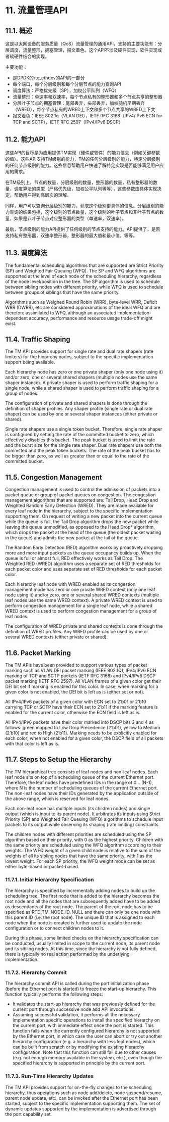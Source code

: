 # 11. 流量管理API
## 11.1. 概述
这是以太网设备的服务质量（QoS）流量管理的通用API，支持的主要功能有：分层调度，流量整形，拥塞管理，报文着色。这个API不涉及硬件实现，软件实现或者软硬件结合的实现。

主要功能：

* 是DPDK的rte_ethdev的API的一部分
* 每个端口，每个分层级别和每个分层节点的能力查询API
* 调度算法：严格优先级（SP），加权公平队列（WFQ）
* 流量整形：单速率和双速率，每个节点私有的整形器和多个节点共享的整形器
* 分层叶子节点的拥塞管理：尾部丢弃，头部丢弃，加权随机早期丢弃（WRED），每个节点私有的WRED上下文和多个节点共享的WRED上下文
* 报文着色：IEEE 802.1q（VLAN DEI），IETF RFC 3168（IPv4/IPv6 ECN for TCP and SCTP），IETF RFC 2597（IPv4/IPv6 DSCP）
## 11.2. 能力API
这些API的目标是为应用提供TM实现（硬件或软件）的能力信息（例如关键参数的值）。这些API支持TM级别的能力，TM的任何分层级别的能力，特定分层级别的任何节点级别的能力。这些信息帮助用户快速了解特定实现是否能够满足用户应用的需求。

在TM级别上，节点的数量，分层级别的数量，整形器的数量，私有整形器的数量，调度算法的类型（严格优先级，加权公平队列等等），这些参数由具体实现决定，帮助用户得到高层次的理解。

同样，用户可以查询分层级别的能力，获取这个级别更具体的信息。分层级别的能力查询的结果包括，这个级别的节点数量，这个级别的叶子节点和非叶子节点的数量，如果是非叶子节点对应整形器的类型（单速率，双速率）。

最后，节点级别的能力API提供了任何级别的节点支持的能力。API提供了，是否支持私有整形器，双速率整形器，整形器的最大值和最小值，等等。

## 11.3. 调度算法
The fundamental scheduling algorithms that are supported are Strict Priority (SP) and Weighted Fair Queuing (WFQ). The SP and WFQ algorithms are supported at the level of each node of the scheduling hierarchy, regardless of the node level/position in the tree. The SP algorithm is used to schedule between sibling nodes with different priority, while WFQ is used to schedule between groups of siblings that have the same priority.

Algorithms such as Weighed Round Robin (WRR), byte-level WRR, Deficit WRR (DWRR), etc are considered approximations of the ideal WFQ and are therefore assimilated to WFQ, although an associated implementation-dependent accuracy, performance and resource usage trade-off might exist.

## 11.4. Traffic Shaping
The TM API provides support for single rate and dual rate shapers (rate limiters) for the hierarchy nodes, subject to the specific implementation support being available.

Each hierarchy node has zero or one private shaper (only one node using it) and/or zero, one or several shared shapers (multiple nodes use the same shaper instance). A private shaper is used to perform traffic shaping for a single node, while a shared shaper is used to perform traffic shaping for a group of nodes.

The configuration of private and shared shapers is done through the definition of shaper profiles. Any shaper profile (single rate or dual rate shaper) can be used by one or several shaper instances (either private or shared).

Single rate shapers use a single token bucket. Therefore, single rate shaper is configured by setting the rate of the committed bucket to zero, which effectively disables this bucket. The peak bucket is used to limit the rate and the burst size for the single rate shaper. Dual rate shapers use both the committed and the peak token buckets. The rate of the peak bucket has to be bigger than zero, as well as greater than or equal to the rate of the committed bucket.

## 11.5. Congestion Management
Congestion management is used to control the admission of packets into a packet queue or group of packet queues on congestion. The congestion management algorithms that are supported are: Tail Drop, Head Drop and Weighted Random Early Detection (WRED). They are made available for every leaf node in the hierarchy, subject to the specific implementation supporting them. On request of writing a new packet into the current queue while the queue is full, the Tail Drop algorithm drops the new packet while leaving the queue unmodified, as opposed to the Head Drop* algorithm, which drops the packet at the head of the queue (the oldest packet waiting in the queue) and admits the new packet at the tail of the queue.

The Random Early Detection (RED) algorithm works by proactively dropping more and more input packets as the queue occupancy builds up. When the queue is full or almost full, RED effectively works as Tail Drop. The Weighted RED (WRED) algorithm uses a separate set of RED thresholds for each packet color and uses separate set of RED thresholds for each packet color.

Each hierarchy leaf node with WRED enabled as its congestion management mode has zero or one private WRED context (only one leaf node using it) and/or zero, one or several shared WRED contexts (multiple leaf nodes use the same WRED context). A private WRED context is used to perform congestion management for a single leaf node, while a shared WRED context is used to perform congestion management for a group of leaf nodes.

The configuration of WRED private and shared contexts is done through the definition of WRED profiles. Any WRED profile can be used by one or several WRED contexts (either private or shared).

## 11.6. Packet Marking
The TM APIs have been provided to support various types of packet marking such as VLAN DEI packet marking (IEEE 802.1Q), IPv4/IPv6 ECN marking of TCP and SCTP packets (IETF RFC 3168) and IPv4/IPv6 DSCP packet marking (IETF RFC 2597). All VLAN frames of a given color get their DEI bit set if marking is enabled for this color. In case, when marking for a given color is not enabled, the DEI bit is left as is (either set or not).

All IPv4/IPv6 packets of a given color with ECN set to 2’b01 or 2’b10 carrying TCP or SCTP have their ECN set to 2’b11 if the marking feature is enabled for the current color, otherwise the ECN field is left as is.

All IPv4/IPv6 packets have their color marked into DSCP bits 3 and 4 as follows: green mapped to Low Drop Precedence (2’b01), yellow to Medium (2’b10) and red to High (2’b11). Marking needs to be explicitly enabled for each color; when not enabled for a given color, the DSCP field of all packets with that color is left as is.

## 11.7. Steps to Setup the Hierarchy
The TM hierarchical tree consists of leaf nodes and non-leaf nodes. Each leaf node sits on top of a scheduling queue of the current Ethernet port. Therefore, the leaf nodes have predefined IDs in the range of 0... (N-1), where N is the number of scheduling queues of the current Ethernet port. The non-leaf nodes have their IDs generated by the application outside of the above range, which is reserved for leaf nodes.

Each non-leaf node has multiple inputs (its children nodes) and single output (which is input to its parent node). It arbitrates its inputs using Strict Priority (SP) and Weighted Fair Queuing (WFQ) algorithms to schedule input packets to its output while observing its shaping (rate limiting) constraints.

The children nodes with different priorities are scheduled using the SP algorithm based on their priority, with 0 as the highest priority. Children with the same priority are scheduled using the WFQ algorithm according to their weights. The WFQ weight of a given child node is relative to the sum of the weights of all its sibling nodes that have the same priority, with 1 as the lowest weight. For each SP priority, the WFQ weight mode can be set as either byte-based or packet-based.

### 11.7.1. Initial Hierarchy Specification
The hierarchy is specified by incrementally adding nodes to build up the scheduling tree. The first node that is added to the hierarchy becomes the root node and all the nodes that are subsequently added have to be added as descendants of the root node. The parent of the root node has to be specified as RTE_TM_NODE_ID_NULL and there can only be one node with this parent ID (i.e. the root node). The unique ID that is assigned to each node when the node is created is further used to update the node configuration or to connect children nodes to it.

During this phase, some limited checks on the hierarchy specification can be conducted, usually limited in scope to the current node, its parent node and its sibling nodes. At this time, since the hierarchy is not fully defined, there is typically no real action performed by the underlying implementation.

### 11.7.2. Hierarchy Commit
The hierarchy commit API is called during the port initialization phase (before the Ethernet port is started) to freeze the start-up hierarchy. This function typically performs the following steps:

* It validates the start-up hierarchy that was previously defined for the current port through successive node add API invocations.
* Assuming successful validation, it performs all the necessary implementation specific operations to install the specified hierarchy on the current port, with immediate effect once the port is started.
This function fails when the currently configured hierarchy is not supported by the Ethernet port, in which case the user can abort or try out another hierarchy configuration (e.g. a hierarchy with less leaf nodes), which can be built from scratch or by modifying the existing hierarchy configuration. Note that this function can still fail due to other causes (e.g. not enough memory available in the system, etc.), even though the specified hierarchy is supported in principle by the current port.

### 11.7.3. Run-Time Hierarchy Updates
The TM API provides support for on-the-fly changes to the scheduling hierarchy, thus operations such as node add/delete, node suspend/resume, parent node update, etc., can be invoked after the Ethernet port has been started, subject to the specific implementation supporting them. The set of dynamic updates supported by the implementation is advertised through the port capability set.
